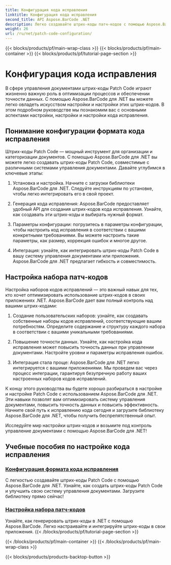 ```yaml
---
title: Конфигурация кода исправления
linktitle: Конфигурация кода исправления
second_title: API Aspose.BarCode .NET
description: Легко создавайте штрих-коды патч-кодов с помощью Aspose.BarCode для .NET. Узнайте, как настраивать и настраивать форматы Patch Code, с помощью учебных пособий Aspose.BarCode.
weight: 26
url: /ru/net/patch-code-configuration/
---
```


{{< blocks/products/pf/main-wrap-class >}}
{{< blocks/products/pf/main-container >}}
{{< blocks/products/pf/tutorial-page-section >}}

# Конфигурация кода исправления


В сфере управления документами штрих-коды Patch Code играют жизненно важную роль в оптимизации процессов и обеспечении точности данных. С помощью Aspose.BarCode для .NET вы можете легко овладеть искусством настройки и настройки этих штрих-кодов. В этом подробном руководстве мы познакомим вас с основными аспектами настройки, настройки и настройки кода исправления.

## Понимание конфигурации формата кода исправления

Штрих-коды Patch Code — мощный инструмент для организации и категоризации документов. С помощью Aspose.BarCode для .NET вы можете легко создавать штрих-коды Patch Code, совместимые с различными системами управления документами. Давайте углубимся в ключевые этапы:

1. Установка и настройка. Начните с загрузки библиотеки Aspose.BarCode для .NET. Следуйте инструкциям по установке, чтобы легко интегрировать его в свой проект.

2. Генерация кода исправления: Aspose.BarCode предоставляет удобный API для создания штрих-кодов кода исправления. Узнайте, как создавать эти штрих-коды и выбирать нужный формат.

3. Параметры конфигурации: погрузитесь в параметры конфигурации, чтобы настроить код исправления в соответствии с вашими конкретными требованиями. Вы можете настроить такие параметры, как размер, коррекция ошибок и многое другое.

4. Интеграция: узнайте, как интегрировать штрих-коды Patch Code в вашу систему управления документами или приложения. Aspose.BarCode для .NET предлагает гибкость и совместимость.

## Настройка набора патч-кодов

Настройка наборов кодов исправлений — это важный навык для тех, кто хочет оптимизировать использование штрих-кодов в своих приложениях .NET. Aspose.BarCode дает вам полный контроль над вашими штрих-кодами:

1. Создание пользовательских наборов: узнайте, как создавать собственные наборы кодов исправлений, соответствующие вашим потребностям. Определите содержание и структуру каждого набора в соответствии с вашими уникальными требованиями.

2. Повышение точности данных. Узнайте, как настройка кода исправления может повысить точность данных при управлении документами. Настройте уровни и параметры исправления ошибок.

3. Интеграция стала проще: Aspose.BarCode для .NET легко интегрируется с вашими приложениями. Мы проведем вас через процесс интеграции, гарантируя безупречную работу ваших настроенных наборов кодов исправлений.

К концу этого руководства вы будете хорошо разбираться в настройке и настройке Patch Code с использованием Aspose.BarCode для .NET. Эти навыки позволят вам оптимизировать систему управления документами, повысить точность данных и повысить эффективность. Начните свой путь к исправлению кода сегодня и загрузите библиотеку Aspose.BarCode для .NET, чтобы получить беспрепятственный опыт. 

Исследуйте мир настройки штрих-кодов и возьмите под контроль управление документами с помощью Aspose.BarCode для .NET!
## Учебные пособия по настройке кода исправления
### [Конфигурация формата кода исправления](./patch-code-format-configuration/)
С легкостью создавайте штрих-коды Patch Code с помощью Aspose.BarCode для .NET. Узнайте, как создать штрих-коды Patch Code и улучшить свою систему управления документами. Загрузите библиотеку прямо сейчас!
### [Настройка набора патч-кодов](./patch-code-set-customization/)
Узнайте, как генерировать штрих-коды в .NET с помощью Aspose.BarCode. Легко настраивайте и интегрируйте штрих-коды в свои приложения.
{{< /blocks/products/pf/tutorial-page-section >}}

{{< /blocks/products/pf/main-container >}}
{{< /blocks/products/pf/main-wrap-class >}}

{{< blocks/products/products-backtop-button >}}

